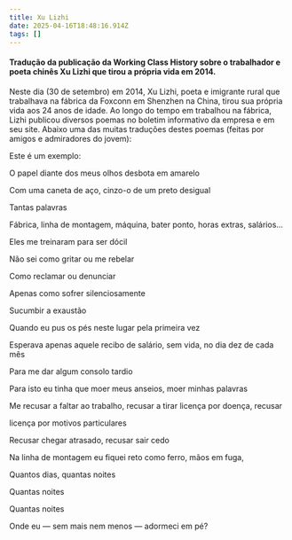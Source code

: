 ```yaml
---
title: Xu Lizhi
date: 2025-04-16T18:48:16.914Z
tags: []
---
```


#### Tradução da publicação da Working Class History sobre o trabalhador e poeta chinês Xu Lizhi que tirou a própria vida em 2014.

Neste dia (30 de setembro) em 2014, Xu Lizhi, poeta e imigrante rural que trabalhava na fábrica da Foxconn em Shenzhen na China, tirou sua própria vida aos 24 anos de idade. Ao longo do tempo em trabalhou na fábrica, Lizhi publicou diversos poemas no boletim informativo da empresa e em seu site. Abaixo uma das muitas traduções destes poemas (feitas por amigos e admiradores do jovem):

Este é um exemplo:

O papel diante dos meus olhos desbota em amarelo

Com uma caneta de aço, cinzo-o de um preto desigual

Tantas palavras

Fábrica, linha de montagem, máquina, bater ponto, horas extras, salários…

Eles me treinaram para ser dócil

Não sei como gritar ou me rebelar

Como reclamar ou denunciar

Apenas como sofrer silenciosamente

Sucumbir a exaustão

Quando eu pus os pés neste lugar pela primeira vez

Esperava apenas aquele recibo de salário, sem vida, no dia dez de cada mês

Para me dar algum consolo tardio

Para isto eu tinha que moer meus anseios, moer minhas palavras

Me recusar a faltar ao trabalho, recusar a tirar licença por doença, recusar 

licença por motivos particulares

Recusar chegar atrasado, recusar sair cedo

Na linha de montagem eu fiquei reto como ferro, mãos em fuga,

Quantos dias, quantas noites

Quantas noites

Quantas noites

Onde eu — sem mais nem menos — adormeci em pé?
